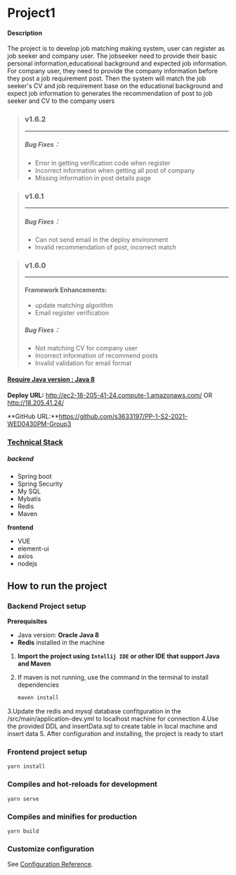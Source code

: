 # Project1

#### **Description**

The project is to develop job matching making system, user can register as job seeker and company user. The jobseeker need to provide their basic personal information,educational background  and expected job information. For company user, they need to provide the company information before they post a job requirement post.  Then the system will match the job seeker's CV and job requirement base on the educational background and expect job information to generates the recommendation of post to job seeker and CV to the company users



> ### v1.6.2 
>
> ------
>
> ##### Bug Fixes：
>
> - Error in getting verification code when register
> - Incorrect information when getting all post of company
> - Missing information in post details page
>




> ### v1.6.1 
>
> ------
>
> ##### Bug Fixes：
>
> - Can not send email in the deploy environment 
> - Invalid recommendation of post, incorrect match
>




> ### **v1.6.0** 
>
> ------
>
> #### Framework Enhancements:
>
> - update matching algorithm
> - Email  register verification 
>
> ##### Bug Fixes：
>
> - Not matching CV for company user 
> - Incorrect information of recommend posts
> - Invalid validation for email format
>




#### <u>**Require Java version : Java 8**</u>

**Deploy URL:** http://ec2-18-205-41-24.compute-1.amazonaws.com/   OR http://18.205.41.24/

**GitHub URL:**https://github.com/s3633197/PP-1-S2-2021-WED0430PM-Group3

### <u>Technical Stack</u>

##### backend

- Spring boot 
- Spring Security 
- My SQL
- Mybatis
- Redis 
- Maven

**frontend**

- VUE
- element-ui
- axios
- nodejs

## How to run the project

### Backend Project setup

**Prerequisites**

- Java version:  **Oracle Java 8**
- **Redis** installed  in the machine 

1. **Import the project using `Intellij IDE` or other IDE that support Java and Maven**

2. If maven is not running, use the command  in the terminal  to install dependencies 

   ```java
   maven install
   ```

3.Update the redis and mysql database confitguration in the /src/main/application-dev.yml to localhost machine for connection
4.Use the provided DDL and insertData.sql  to create table in local machine and insert data
5. After configuration and installing, the project is ready to start 

   

### Frontend project setup

```
yarn install
```

### Compiles and hot-reloads for development

```
yarn serve
```

### Compiles and minifies for production

```
yarn build
```

### Customize configuration

See [Configuration Reference](https://cli.vuejs.org/config/).
